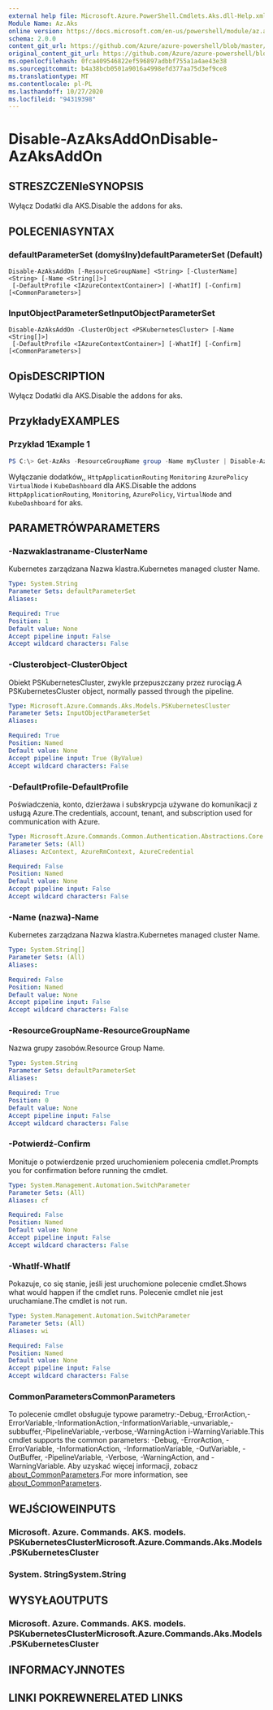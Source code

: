 ```yaml
---
external help file: Microsoft.Azure.PowerShell.Cmdlets.Aks.dll-Help.xml
Module Name: Az.Aks
online version: https://docs.microsoft.com/en-us/powershell/module/az.aks/disable-azaksaddon
schema: 2.0.0
content_git_url: https://github.com/Azure/azure-powershell/blob/master/src/Aks/Aks/help/Disable-AzAksAddon.md
original_content_git_url: https://github.com/Azure/azure-powershell/blob/master/src/Aks/Aks/help/Disable-AzAksAddon.md
ms.openlocfilehash: 0fca409546822ef596897adbbf755a1a4ae43e38
ms.sourcegitcommit: b4a38bcb0501a9016a4998efd377aa75d3ef9ce8
ms.translationtype: MT
ms.contentlocale: pl-PL
ms.lasthandoff: 10/27/2020
ms.locfileid: "94319398"
---
```

# <span data-ttu-id="2a0f4-101">Disable-AzAksAddOn</span><span class="sxs-lookup"><span data-stu-id="2a0f4-101">Disable-AzAksAddOn</span></span>

## <span data-ttu-id="2a0f4-102">STRESZCZENIe</span><span class="sxs-lookup"><span data-stu-id="2a0f4-102">SYNOPSIS</span></span>
<span data-ttu-id="2a0f4-103">Wyłącz Dodatki dla AKS.</span><span class="sxs-lookup"><span data-stu-id="2a0f4-103">Disable the addons for aks.</span></span>

## <span data-ttu-id="2a0f4-104">POLECENIA</span><span class="sxs-lookup"><span data-stu-id="2a0f4-104">SYNTAX</span></span>

### <span data-ttu-id="2a0f4-105">defaultParameterSet (domyślny)</span><span class="sxs-lookup"><span data-stu-id="2a0f4-105">defaultParameterSet (Default)</span></span>
```
Disable-AzAksAddOn [-ResourceGroupName] <String> [-ClusterName] <String> [-Name <String[]>]
 [-DefaultProfile <IAzureContextContainer>] [-WhatIf] [-Confirm] [<CommonParameters>]
```

### <span data-ttu-id="2a0f4-106">InputObjectParameterSet</span><span class="sxs-lookup"><span data-stu-id="2a0f4-106">InputObjectParameterSet</span></span>
```
Disable-AzAksAddOn -ClusterObject <PSKubernetesCluster> [-Name <String[]>]
 [-DefaultProfile <IAzureContextContainer>] [-WhatIf] [-Confirm] [<CommonParameters>]
```

## <span data-ttu-id="2a0f4-107">Opis</span><span class="sxs-lookup"><span data-stu-id="2a0f4-107">DESCRIPTION</span></span>
<span data-ttu-id="2a0f4-108">Wyłącz Dodatki dla AKS.</span><span class="sxs-lookup"><span data-stu-id="2a0f4-108">Disable the addons for aks.</span></span>

## <span data-ttu-id="2a0f4-109">Przykłady</span><span class="sxs-lookup"><span data-stu-id="2a0f4-109">EXAMPLES</span></span>

### <span data-ttu-id="2a0f4-110">Przykład 1</span><span class="sxs-lookup"><span data-stu-id="2a0f4-110">Example 1</span></span>
```powershell
PS C:\> Get-AzAks -ResourceGroupName group -Name myCluster | Disable-AzAksAddon -Name HttpApplicationRouting,Monitoring,AzurePolicy,VirtualNode,KubeDashboard
```

<span data-ttu-id="2a0f4-111">Wyłączanie dodatków,, `HttpApplicationRouting` `Monitoring` `AzurePolicy` `VirtualNode` i `KubeDashboard` dla AKS.</span><span class="sxs-lookup"><span data-stu-id="2a0f4-111">Disable the addons `HttpApplicationRouting`, `Monitoring`, `AzurePolicy`, `VirtualNode` and `KubeDashboard` for aks.</span></span>

## <span data-ttu-id="2a0f4-112">PARAMETRÓW</span><span class="sxs-lookup"><span data-stu-id="2a0f4-112">PARAMETERS</span></span>

### <span data-ttu-id="2a0f4-113">-Nazwaklastraname</span><span class="sxs-lookup"><span data-stu-id="2a0f4-113">-ClusterName</span></span>
<span data-ttu-id="2a0f4-114">Kubernetes zarządzana Nazwa klastra.</span><span class="sxs-lookup"><span data-stu-id="2a0f4-114">Kubernetes managed cluster Name.</span></span>

```yaml
Type: System.String
Parameter Sets: defaultParameterSet
Aliases:

Required: True
Position: 1
Default value: None
Accept pipeline input: False
Accept wildcard characters: False
```

### <span data-ttu-id="2a0f4-115">-Clusterobject</span><span class="sxs-lookup"><span data-stu-id="2a0f4-115">-ClusterObject</span></span>
<span data-ttu-id="2a0f4-116">Obiekt PSKubernetesCluster, zwykle przepuszczany przez rurociąg.</span><span class="sxs-lookup"><span data-stu-id="2a0f4-116">A PSKubernetesCluster object, normally passed through the pipeline.</span></span>

```yaml
Type: Microsoft.Azure.Commands.Aks.Models.PSKubernetesCluster
Parameter Sets: InputObjectParameterSet
Aliases:

Required: True
Position: Named
Default value: None
Accept pipeline input: True (ByValue)
Accept wildcard characters: False
```

### <span data-ttu-id="2a0f4-117">-DefaultProfile</span><span class="sxs-lookup"><span data-stu-id="2a0f4-117">-DefaultProfile</span></span>
<span data-ttu-id="2a0f4-118">Poświadczenia, konto, dzierżawa i subskrypcja używane do komunikacji z usługą Azure.</span><span class="sxs-lookup"><span data-stu-id="2a0f4-118">The credentials, account, tenant, and subscription used for communication with Azure.</span></span>

```yaml
Type: Microsoft.Azure.Commands.Common.Authentication.Abstractions.Core.IAzureContextContainer
Parameter Sets: (All)
Aliases: AzContext, AzureRmContext, AzureCredential

Required: False
Position: Named
Default value: None
Accept pipeline input: False
Accept wildcard characters: False
```

### <span data-ttu-id="2a0f4-119">-Name (nazwa)</span><span class="sxs-lookup"><span data-stu-id="2a0f4-119">-Name</span></span>
<span data-ttu-id="2a0f4-120">Kubernetes zarządzana Nazwa klastra.</span><span class="sxs-lookup"><span data-stu-id="2a0f4-120">Kubernetes managed cluster Name.</span></span>

```yaml
Type: System.String[]
Parameter Sets: (All)
Aliases:

Required: False
Position: Named
Default value: None
Accept pipeline input: False
Accept wildcard characters: False
```

### <span data-ttu-id="2a0f4-121">-ResourceGroupName</span><span class="sxs-lookup"><span data-stu-id="2a0f4-121">-ResourceGroupName</span></span>
<span data-ttu-id="2a0f4-122">Nazwa grupy zasobów.</span><span class="sxs-lookup"><span data-stu-id="2a0f4-122">Resource Group Name.</span></span>

```yaml
Type: System.String
Parameter Sets: defaultParameterSet
Aliases:

Required: True
Position: 0
Default value: None
Accept pipeline input: False
Accept wildcard characters: False
```

### <span data-ttu-id="2a0f4-123">-Potwierdź</span><span class="sxs-lookup"><span data-stu-id="2a0f4-123">-Confirm</span></span>
<span data-ttu-id="2a0f4-124">Monituje o potwierdzenie przed uruchomieniem polecenia cmdlet.</span><span class="sxs-lookup"><span data-stu-id="2a0f4-124">Prompts you for confirmation before running the cmdlet.</span></span>

```yaml
Type: System.Management.Automation.SwitchParameter
Parameter Sets: (All)
Aliases: cf

Required: False
Position: Named
Default value: None
Accept pipeline input: False
Accept wildcard characters: False
```

### <span data-ttu-id="2a0f4-125">-WhatIf</span><span class="sxs-lookup"><span data-stu-id="2a0f4-125">-WhatIf</span></span>
<span data-ttu-id="2a0f4-126">Pokazuje, co się stanie, jeśli jest uruchomione polecenie cmdlet.</span><span class="sxs-lookup"><span data-stu-id="2a0f4-126">Shows what would happen if the cmdlet runs.</span></span>
<span data-ttu-id="2a0f4-127">Polecenie cmdlet nie jest uruchamiane.</span><span class="sxs-lookup"><span data-stu-id="2a0f4-127">The cmdlet is not run.</span></span>

```yaml
Type: System.Management.Automation.SwitchParameter
Parameter Sets: (All)
Aliases: wi

Required: False
Position: Named
Default value: None
Accept pipeline input: False
Accept wildcard characters: False
```

### <span data-ttu-id="2a0f4-128">CommonParameters</span><span class="sxs-lookup"><span data-stu-id="2a0f4-128">CommonParameters</span></span>
<span data-ttu-id="2a0f4-129">To polecenie cmdlet obsługuje typowe parametry:-Debug,-ErrorAction,-ErrorVariable,-InformationAction,-InformationVariable,-unvariable,-subbuffer,-PipelineVariable,-verbose,-WarningAction i-WarningVariable.</span><span class="sxs-lookup"><span data-stu-id="2a0f4-129">This cmdlet supports the common parameters: -Debug, -ErrorAction, -ErrorVariable, -InformationAction, -InformationVariable, -OutVariable, -OutBuffer, -PipelineVariable, -Verbose, -WarningAction, and -WarningVariable.</span></span> <span data-ttu-id="2a0f4-130">Aby uzyskać więcej informacji, zobacz [about_CommonParameters](http://go.microsoft.com/fwlink/?LinkID=113216).</span><span class="sxs-lookup"><span data-stu-id="2a0f4-130">For more information, see [about_CommonParameters](http://go.microsoft.com/fwlink/?LinkID=113216).</span></span>

## <span data-ttu-id="2a0f4-131">WEJŚCIOWE</span><span class="sxs-lookup"><span data-stu-id="2a0f4-131">INPUTS</span></span>

### <span data-ttu-id="2a0f4-132">Microsoft. Azure. Commands. AKS. models. PSKubernetesCluster</span><span class="sxs-lookup"><span data-stu-id="2a0f4-132">Microsoft.Azure.Commands.Aks.Models.PSKubernetesCluster</span></span>

### <span data-ttu-id="2a0f4-133">System. String</span><span class="sxs-lookup"><span data-stu-id="2a0f4-133">System.String</span></span>

## <span data-ttu-id="2a0f4-134">WYSYŁA</span><span class="sxs-lookup"><span data-stu-id="2a0f4-134">OUTPUTS</span></span>

### <span data-ttu-id="2a0f4-135">Microsoft. Azure. Commands. AKS. models. PSKubernetesCluster</span><span class="sxs-lookup"><span data-stu-id="2a0f4-135">Microsoft.Azure.Commands.Aks.Models.PSKubernetesCluster</span></span>

## <span data-ttu-id="2a0f4-136">INFORMACYJN</span><span class="sxs-lookup"><span data-stu-id="2a0f4-136">NOTES</span></span>

## <span data-ttu-id="2a0f4-137">LINKI POKREWNE</span><span class="sxs-lookup"><span data-stu-id="2a0f4-137">RELATED LINKS</span></span>
